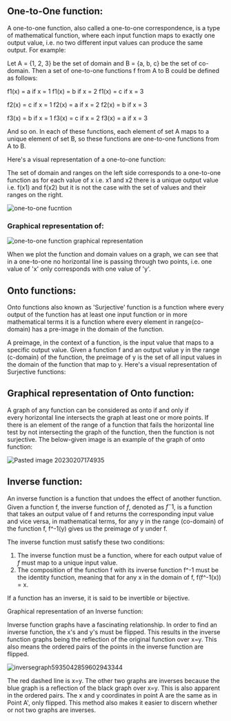 ## One-to-One function:

A one-to-one function, also called a one-to-one correspondence, is a type of mathematical function, where each input function maps to exactly one output value, i.e. no two different input values can produce the same output. For example:

Let A = {1, 2, 3} be the set of domain and B = {a, b, c} be the set of co-domain. Then a set of one-to-one functions f from A to B could be defined as follows:

f1(x) = a if x = 1 
f1(x) = b if x = 2 
f1(x) = c if x = 3

f2(x) = c if x = 1 
f2(x) = a if x = 2 
f2(x) = b if x = 3

f3(x) = b if x = 1 
f3(x) = c if x = 2 
f3(x) = a if x = 3

And so on. In each of these functions, each element of set A maps to a unique element of set B, so these functions are one-to-one functions from A to B. 

Here's a visual representation of a one-to-one function:

The set of domain and ranges on the left side corresponds to a one-to-one function as for each value of x i.e. x1 and x2 there is a unique output value i.e. f(x1) and f(x2) but it is not the case with the set of values and their ranges on the right.

![one-to-one fucntion](https://user-images.githubusercontent.com/124640512/218214299-7e5b1344-a488-43f5-86ee-d6c8ba8f29f3.png)


### Graphical representation of:

![one-to-one function graphical representation](https://user-images.githubusercontent.com/124640512/218214322-94fe05bc-0355-440c-aea8-4060eb80efee.png)


When we plot the function and domain values on a graph, we can see that in a  one-to-one no horizontal line is passing through two points, i.e. one value of 'x' only corresponds with one value of 'y'.


## Onto functions:

Onto functions also known as 'Surjective' function is a function where every output of the function has at least one input function or in more mathematical terms it is a function where every element in range(co-domain) has a pre-image in the domain of the function.

A preimage, in the context of a function, is the input value that maps to a specific output value. Given a function f and an output value y in the range (c-domain) of the function, the preimage of y is the set of all input values in the domain of the function that map to y. Here's a visual representation of Surjective functions:


## Graphical representation of Onto function:

A graph of any function can be considered as onto if and only if every horizontal line intersects the graph at least one or more points. If there is an element of the range of a function that fails the horizontal line test by not intersecting the graph of the function, then the function is not surjective. The below-given image is an example of the graph of onto function:



![Pasted image 20230207174935](https://user-images.githubusercontent.com/124640512/218214340-12f9377f-c169-483f-9c52-d7e8d020cab1.png)



## Inverse function:

An inverse function is a function that undoes the effect of another function. Given a function f, the inverse function of $f$, denoted as $f^-1$, is a function that takes an output value of f and returns the corresponding input value and vice versa, in mathematical terms, for any y in the range (co-domain) of the function f, f^-1(y) gives us the preimage of y under f.

The inverse function must satisfy these two conditions:

1. The inverse function must be a function, where for each output value of $f$ must map to a unique input value.
2. The composition of the function f with its inverse function f^-1 must be the identity function, meaning that for any x in the domain of f, f(f^-1(x)) = x.

If a function has an inverse, it is said to be invertible or bijective.

Graphical representation of an Inverse function:

Inverse function graphs have a fascinating relationship. In order to find an inverse function, the x's and y's must be flipped. This results in the inverse function graphs being the reflection of the original function over x=y. This also means the ordered pairs of the points in the inverse function are flipped.


![inversegraph5935042859602943344](https://user-images.githubusercontent.com/124640512/218214375-fa0367ec-6a1a-42fe-b7c1-b3041d9cc57c.png)


The red dashed line is x=y. The other two graphs are inverses because the blue graph is a reflection of the black graph over x=y. This is also apparent in the ordered pairs. The x and y coordinates in point A are the same as in Point A', only flipped. This method also makes it easier to discern whether or not two graphs are inverses.
